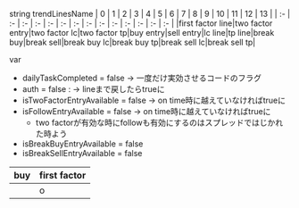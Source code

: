 string trendLinesName
| 0 | 1 | 2 | 3 | 4 | 5 | 6 | 7 | 8 | 9 | 10 | 11 | 12 | 13 |
| :- | :- | :- | :- | :- | :- | :- | :- | :- | :- | :- | :- | :- | :- |
|first factor line|two factor entry|two factor lc|two factor tp|buy entry|sell entry|lc line|tp line|break buy|break sell|break buy lc|break buy tp|break sell lc|break sell tp|

var
- dailyTaskCompleted = false -> 一度だけ実効させるコードのフラグ
- auth = false : -> lineまで戻したらtrueに
- isTwoFactorEntryAvailable = false -> on time時に越えていなければtrueに
- isFollowEntryAvailable = false -> on time時に越えていなければtrueに
  - two factorが有効な時にfollowも有効にするのはスプレッドではじかれた時よう
- isBreakBuyEntryAvailable = false
- isBreakSellEntryAvailable = false

| buy | first factor |
| - | - |
|   | o 